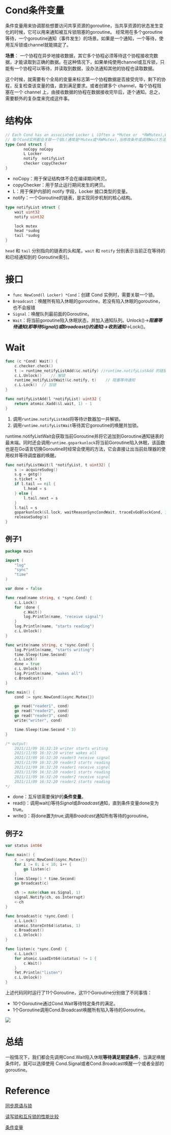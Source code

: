 # Cond条件变量
条件变量用来协调那些想要访问共享资源的goroutine，当共享资源的状态发生变化的时候，它可以用来通知被互斥锁阻塞的goroutine。
经常用在多个goroutine等待，一个goroutine通知（事件发生）的场景。如果是一个通知，一个等待，使用互斥锁或channel就能搞定了。

**场景**：
一个协程在异步地接收数据，其它多个协程必须等待这个协程接收完数据，才能读取到正确的数据。在这种情况下，如果单纯使用channel或互斥锁，只能有一个协程可以等待，并读取到数据，没办法通知其他的协程也读取数据。

这个时候，就需要有个全局的变量来标志第一个协程数据是否接受完毕，剩下的协程，反复检查该变量的值，直到满足要求。或者创建多个 channel，每个协程阻塞在一个 channel 上，由接收数据的协程在数据接收完毕后，逐个通知。总之，需要额外的复杂度来完成这件事。

# 结构体
```go
// Each Cond has an associated Locker L (Often a *Mutex or  *RWMutex),Which must be held when changing the condition and when calling the Wait method.
// 每个Cond实例都会关联一个锁L(通常是*Mutex或*RWMutex),当修改条件或调用Wait方法时,必须加锁。
type Cond struct {
        noCopy noCopy
        L Locker
        notify  notifyList
        checker copyChecker
}
```
- noCopy：用于保证结构体不会在编译期间拷贝。
- copyChecker：用于禁止运行期间发生的拷贝。
- L：用于保护内部的 notify 字段，Locker 接口类型的变量。
- notify：一个Goroutine的链表，是实现同步机制的核心结构。
```go
type notifyList struct {
	wait uint32
	notify uint32

	lock mutex
	head *sudog
	tail *sudog
}
```
`head` 和 `tail` 分别指向的链表的头和尾，`wait` 和 `notify` 分别表示当前正在等待的和已经通知到的 Goroutine索引。

# 接口
- `func NewCond(l Locker) *Cond`：创建 Cond 实例时，需要关联一个锁。
- `Broadcast`：唤醒所有陷入休眠的goroutine，若没有陷入休眠的goroutine，也不会报错
- `Signal`：唤醒队列最前面的Goroutine。
- `Wait`：将当前goroutine陷入休眠状态，并加入通知队列。Unlock()->***阻塞等待通知(即等待Signal()或Broadcast()的通知)->收到通知***->Lock()。

# Wait
```go
func (c *Cond) Wait() {
	c.checker.check()
	t := runtime_notifyListAdd(&c.notify) //runtime.notifyListAdd 的链接名
	c.L.Unlock()    // 解锁
	runtime_notifyListWait(&c.notify, t)    // 阻塞等待通知
	c.L.Lock()  // 加锁
}

func notifyListAdd(l *notifyList) uint32 {
	return atomic.Xadd(&l.wait, 1) - 1
}
```
1. 调用`runtime.notifyListAdd`将等待计数器加一并解锁。
2. 调用`runtime.notifyListWait`等待其它goroutine的唤醒并加锁。


runtime.notifyListWait会获取当前Goroutine并将它追加到Goroutine通知链表的最末端。同时还会调用`runtime.goparkunlock`将当前Goroutine陷入休眠，该函数也是在Go语言切换Goroutine时经常会使用的方法，它会直接让出当前处理器的使用权并等待调度器的唤醒。
```go
func notifyListWait(l *notifyList, t uint32) {
	s := acquireSudog()
	s.g = getg()
	s.ticket = t
	if l.tail == nil {
		l.head = s
	} else {
		l.tail.next = s
	}
	l.tail = s
	goparkunlock(&l.lock, waitReasonSyncCondWait, traceEvGoBlockCond, 3)
	releaseSudog(s)
}
```
         
## 例子1
```go
package main

import (
	"log"
	"sync"
	"time"
)

var done = false

func read(name string, c *sync.Cond) {
	c.L.Lock()
	for !done {
		c.Wait()
	    log.Println(name, "receive signal")
	}
	log.Println(name, "starts reading")
	c.L.Unlock()
}

func write(name string, c *sync.Cond) {
	log.Println(name, "starts writing")
	time.Sleep(time.Second)
	c.L.Lock()
	done = true
	c.L.Unlock()
	log.Println(name, "wakes all")
	c.Broadcast()
}

func main() {
	cond := sync.NewCond(&sync.Mutex{})

	go read("reader1", cond)
	go read("reader2", cond)
	go read("reader3", cond)
	write("writer", cond)

	time.Sleep(time.Second * 3)
}

/* output:
    2021/11/09 16:32:19 writer starts writing
    2021/11/09 16:32:20 writer wakes all
    2021/11/09 16:32:20 reader3 receive signal
    2021/11/09 16:32:20 reader3 starts reading
    2021/11/09 16:32:20 reader1 receive signal
    2021/11/09 16:32:20 reader1 starts reading
    2021/11/09 16:32:20 reader2 receive signal
    2021/11/09 16:32:20 reader2 starts reading
*/
```

- done：互斥锁需要保护的**条件变量**。
- read()：调用wait()等待*Signal*或*Broadcast*通知，直到条件变量done变为true。
- write()：将done置为true,调用*Broadcast*通知所有等待的goroutine。

## 例子2
```go
var status int64

func main() {
	c := sync.NewCond(&sync.Mutex{})
	for i := 0; i < 10; i++ {
		go listen(c)
	}
	time.Sleep(1 * time.Second)
	go broadcast(c)

	ch := make(chan os.Signal, 1)
	signal.Notify(ch, os.Interrupt)
	<-ch
}

func broadcast(c *sync.Cond) {
	c.L.Lock()
	atomic.StoreInt64(&status, 1)
	c.Broadcast()
	c.L.Unlock()
}

func listen(c *sync.Cond) {
	c.L.Lock()
	for atomic.LoadInt64(&status) != 1 {
		c.Wait()
	}
	fmt.Println("listen")
	c.L.Unlock()
}
```

上述代码同时运行了11个Goroutine，这11个Goroutine分别做了不同事情：
- 10个Goroutine通过Cond.Wait等待特定条件的满足。
- 1个Goroutine调用Cond.Broadcast唤醒所有陷入等待的Goroutine。

![](cond.png)

# 总结
一般情况下，我们都会先调用Cond.Wait陷入休眠**等待满足期望条件**，当满足唤醒条件时，就可以选择使用 Cond.Signal或者Cond.Broadcast唤醒一个或者全部的goroutine。


# Reference
[同步原语与锁](https://draveness.me/golang/docs/part3-runtime/ch06-concurrency/golang-sync-primitives/#cond)

[读写锁和互斥锁的性能比较](https://geektutu.com/post/hpg-mutex.html)

[条件变量](https://cyent.github.io/golang/goroutine/sync_cond/)